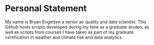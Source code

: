 # Personal Statement
My name is Bryan Engelsen a senior air quality and data scientist. This Github hosts scripts developed during my time as a graduate studen, as well as scripts from courses I have taken as part of my graduate certification in weather and climate risk and data analytics.
